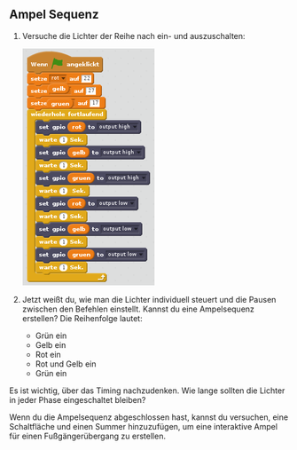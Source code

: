 ## Ampel Sequenz

1. Versuche die Lichter der Reihe nach ein- und auszuschalten:

    ![](images/scratch2-5.png)

1. Jetzt weißt du, wie man die Lichter individuell steuert und die Pausen zwischen den Befehlen einstellt. Kannst du eine Ampelsequenz erstellen? Die Reihenfolge lautet:
    
    - Grün ein
    - Gelb ein
    - Rot ein
    - Rot und Gelb ein
    - Grün ein

Es ist wichtig, über das Timing nachzudenken. Wie lange sollten die Lichter in jeder Phase eingeschaltet bleiben?

Wenn du die Ampelsequenz abgeschlossen hast, kannst du versuchen, eine Schaltfläche und einen Summer hinzuzufügen, um eine interaktive Ampel für einen Fußgängerübergang zu erstellen.
